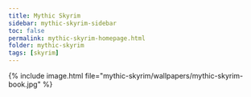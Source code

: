 ```yaml
---
title: Mythic Skyrim
sidebar: mythic-skyrim-sidebar
toc: false
permalink: mythic-skyrim-homepage.html
folder: mythic-skyrim
tags: [skyrim]
---
```


{% include image.html file="mythic-skyrim/wallpapers/mythic-skyrim-book.jpg" %}
